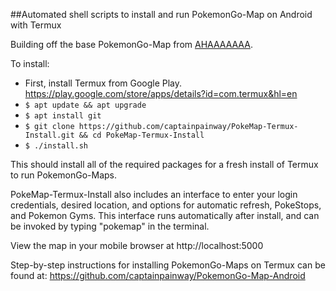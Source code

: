 ##Automated shell scripts to install and run PokemonGo-Map on Android with Termux

Building off the base PokemonGo-Map from [AHAAAAAAA](https://github.com/AHAAAAAAA/PokemonGo-Map).

To install:
* First, install Termux from Google Play. https://play.google.com/store/apps/details?id=com.termux&hl=en
* ``$ apt update && apt upgrade``
* ``$ apt install git``
* ``$ git clone https://github.com/captainpainway/PokeMap-Termux-Install.git && cd PokeMap-Termux-Install``
* ``$ ./install.sh``

This should install all of the required packages for a fresh install of Termux to run PokemonGo-Maps.

PokeMap-Termux-Install also includes an interface to enter your login credentials, desired location, and options for automatic refresh, PokeStops, and Pokemon Gyms. This interface runs automatically after install, and can be invoked by typing "pokemap" in the terminal.

View the map in your mobile browser at http://localhost:5000

Step-by-step instructions for installing PokemonGo-Maps on Termux can be found at: https://github.com/captainpainway/PokemonGo-Map-Android
